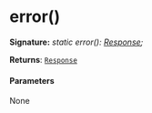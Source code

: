 # error()





**Signature:** _static error(): [Response](../../web-apis/class/response.md);_

**Returns**: [`Response`](../../web-apis/class/response.md)





#### Parameters
None


